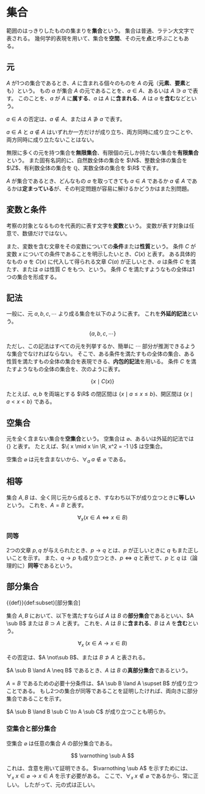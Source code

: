 # 集合

範囲のはっきりしたものの集まりを**集合**という。
集合は普通、ラテン大文字で表される。
幾何学的表現を用いて、集合を**空間**、その元を**点**と呼ぶこともある。

## 元

$A$ が1つの集合であるとき、$A$ に含まれる個々のものを $A$ の**元**（**元素**、**要素**とも）という。
もの $a$ が集合 $A$ の元であることを、$a \in A$、あるいは $A \ni a$ で表す。
このことを、$a$ が $A$ に**属する**、$a$ は $A$ に**含まれる**、$A$ は $a$ を**含む**などという。

$a \in A$ の否定は、$a \not\in A$、または $A \not\ni a$ で表す。

$a \in A$ と $a \not\in A$ はいずれか一方だけが成り立ち、両方同時に成り立つことや、両方同時に成り立たないことはない。

無限に多くの元を持つ集合を**無限集合**、有限個の元しか持たない集合を**有限集合**という。
また固有名詞的に、自然数全体の集合を $\N$、整数全体の集合を $\Z$、有利数全体の集合を $\mathbb{Q}$、実数全体の集合を $\R$ で表す。

$A$ が集合であるとき、どんなもの $a$ を取ってきても $a \in A$ であるか $a \not\in A$ であるかは**定まっている**が、その判定問題が容易に解けるかどうかはまた別問題。

## 変数と条件

考察の対象となるものを代表的に表す文字を**変数**という。
変数が表す対象は任意で、数値だけではない。

また、変数を含む文章をその変数についての**条件**または**性質**という。
条件 $C$ が変数 $x$ についての条件であることを明示したいとき、$C(x)$ と表す。
ある具体的なもの $a$ を $C(x)$ に代入して得られる文章 $C(a)$ が正しいとき、$a$ は条件 $C$ を満たす、または $a$ は性質 $C$ をもつ、という。
条件 $C$ を満たすようなもの全体は1つの集合を形成する。

## 記法

一般に、元 $a, b, c, \cdots$ より成る集合を以下のように表す。
これを**外延的記法**という。

$$
\{ a, b, c, \cdots \}
$$

ただし、この記法はすべての元を列挙するか、簡単に $\cdots$ 部分が推測できるような集合でなければならない。
そこで、ある条件を満たすもの全体の集合、ある性質を満たすもの全体の集合を表現できる、**内包的記法**を用いる。
条件 $C$ を満たすようなもの全体の集合を、次のように表す。

$$
\{x \mid C(x)\}
$$

たとえば、$a, b$ を両端とする $\R$ の閉区間は $\{x \mid a \le x \le b\}$、開区間は $\{x \mid a < x < b \}$ である。

## 空集合

元を全く含まない集合を**空集合**という。
空集合は $\varnothing$、あるいは外延的記法では $\{ \}$ と表す。
たとえば、$\{ x \mid x \in \R, x^2 = -1 \}$ は空集合。

空集合 $\varnothing$ は元を含まないから、$\forall_a \; a \not\in \varnothing$ である。

## 相等

集合 $A, B$ は、全く同じ元から成るとき、すなわち以下が成り立つときに**等しい**という。
これを、$A = B$ と表す。

$$
\forall_x (x \in A \Leftrightarrow x \in B)
$$

### 同等

2つの文章 $p, q$ が与えられたとき、$p \to q$ とは、$p$ が正しいときに $q$ もまた正しいことを示す。
また、$q \to p$ も成り立つとき、$p \Leftrightarrow q$ と表せて、$p$ と $q$ は（論理的に）**同等**であるという。

## 部分集合

{{def}}{def:subset}[部分集合]

集合 $A, B$ において、以下を満たすならば $A$ は $B$ の**部分集合**であるといい、$A \sub B$ または $B \supset A$ と表す。
これを、$A$ は $B$ に**含まれる**、$B$ は $A$ を**含む**という。

$$
\forall_x \; (x \in A \to x \in B)
$$

その否定は、$A \not\sub B$、または $B \not\supset A$ と表される。

$A \sub B \land A \neq B$ であるとき、$A$ は $B$ の**真部分集合**であるという。

$A = B$ であるための必要十分条件は、$A \sub B \land A \supset B$ が成り立つことである。
もし2つの集合が同等であることを証明したければ、両向きに部分集合であることを示す。

$A \sub B \land B \sub C \to A \sub C$ が成り立つことも明らか。

### 空集合と部分集合

空集合 $\varnothing$ は任意の集合 $A$ の部分集合である。

$$
\varnothing \sub A
$$

これは、含意を用いて証明できる。
$\varnothing \sub A$ を示すためには、$\forall_x \; x \in \varnothing \to x \in A$ を示す必要がある。
ここで、$\forall_x \; x \not\in \varnothing$ であるから、常に正しい。
したがって、元の式は正しい。

